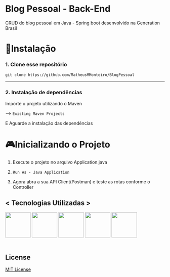 

# Blog Pessoal - Back-End
<p>
    CRUD do blog pessoal em Java - Spring boot desenvolvido na Generation Brasil 
</p>

# 📕Instalação 
### 1. Clone esse repositório
```
git clone https://github.com/MatheusMMonteiro/BlogPessoal
```
---
### 2. Instalação de dependências
Importe o projeto utilizando o Maven

--> ```Existing Maven Projects```
 
 E Aguarde a instalação das dependências

# 🎮Inicializando o Projeto

1. Execute o projeto no arquivo Application.java

2. ``` Run As - Java Application ```

3. Agora abra a sua API Client(Postman) e teste as rotas conforme o Controller
## < Tecnologias Utilizadas >

<div style="display: inline_block">
<img src="https://cdn.jsdelivr.net/gh/devicons/devicon/icons/java/java-original-wordmark.svg" width="80px"/>
<img src="https://cdn.jsdelivr.net/gh/devicons/devicon/icons/spring/spring-original-wordmark.svg" width="80px" />
<img src="https://cdn.jsdelivr.net/gh/devicons/devicon/icons/mysql/mysql-original-wordmark.svg" width="80px" />
<img src="https://cdn.jsdelivr.net/gh/devicons/devicon/icons/heroku/heroku-original-wordmark.svg" width="80px" />
<img src="https://cdn.jsdelivr.net/gh/devicons/devicon/icons/git/git-plain-wordmark.svg" width="80px"/>

</div><br>


## License

[MIT License](./LICENSE)

